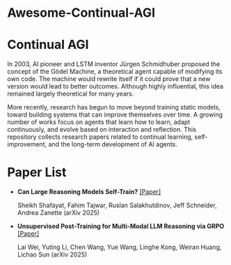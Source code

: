 # Awesome-Continual-AGI

# Continual AGI 

In 2003, AI pioneer and LSTM inventor Jürgen Schmidhuber proposed the concept of the Gödel Machine, a theoretical agent capable of modifying its own code. The machine would rewrite itself if it could prove that a new version would lead to better outcomes. Although highly influential, this idea remained largely theoretical for many years.

More recently, research has begun to move beyond training static models, toward building systems that can improve themselves over time. A growing number of works focus on agents that learn how to learn, adapt continuously, and evolve based on interaction and reflection. This repository collects research papers related to continual learning, self-improvement, and the long-term development of AI agents.

# Paper List

- **Can Large Reasoning Models Self-Train?**  [[Paper]](https://arxiv.org/abs/2505.21444)

  Sheikh Shafayat, Fahim Tajwar, Ruslan Salakhutdinov, Jeff Schneider, Andrea Zanette (arXiv 2025)  
  
- **Unsupervised Post-Training for Multi-Modal LLM Reasoning via GRPO**    [[Paper]](https://arxiv.org/abs/2505.22453)
  
  Lai Wei, Yuting Li, Chen Wang, Yue Wang, Linghe Kong, Weiran Huang, Lichao Sun (arXiv 2025)  
